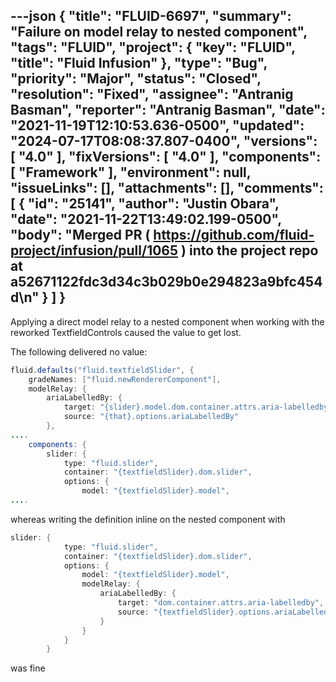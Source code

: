 ---json
{
  "title": "FLUID-6697",
  "summary": "Failure on model relay to nested component",
  "tags": "FLUID",
  "project": {
    "key": "FLUID",
    "title": "Fluid Infusion"
  },
  "type": "Bug",
  "priority": "Major",
  "status": "Closed",
  "resolution": "Fixed",
  "assignee": "Antranig Basman",
  "reporter": "Antranig Basman",
  "date": "2021-11-19T12:10:53.636-0500",
  "updated": "2024-07-17T08:08:37.807-0400",
  "versions": [
    "4.0"
  ],
  "fixVersions": [
    "4.0"
  ],
  "components": [
    "Framework"
  ],
  "environment": null,
  "issueLinks": [],
  "attachments": [],
  "comments": [
    {
      "id": "25141",
      "author": "Justin Obara",
      "date": "2021-11-22T13:49:02.199-0500",
      "body": "Merged PR ( <https://github.com/fluid-project/infusion/pull/1065> ) into the project repo at a52671122fdc3d34c3b029b0e294823a9bfc454d\n"
    }
  ]
}
---
Applying a direct model relay to a nested component when working with the reworked TextfieldControls caused the value to get lost.

The following delivered no value:

```java
fluid.defaults("fluid.textfieldSlider", {
    gradeNames: ["fluid.newRendererComponent"],
    modelRelay: {
        ariaLabelledBy: {
            target: "{slider}.model.dom.container.attrs.aria-labelledby",
            source: "{that}.options.ariaLabelledBy"
        },
....
    components: {
        slider: {
            type: "fluid.slider",
            container: "{textfieldSlider}.dom.slider",
            options: {
                model: "{textfieldSlider}.model",
....
```

whereas writing the definition inline on the nested component with&#x20;

```java
slider: {
            type: "fluid.slider",
            container: "{textfieldSlider}.dom.slider",
            options: {
                model: "{textfieldSlider}.model",
                modelRelay: {
                    ariaLabelledBy: {
                        target: "dom.container.attrs.aria-labelledby",
                        source: "{textfieldSlider}.options.ariaLabelledBy"
                    }
                }
            }
        }
```

was fine

        